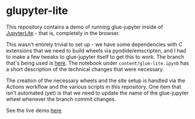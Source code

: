 # glupyter-lite

This repository contains a demo of running glue-jupyter inside of [JupyterLite](https://jupyterlite.readthedocs.io/en/stable/) - that is, completely in the browser.

This wasn't entirely trivial to set up - we have some dependencies with C extensions that we need to build wheels via pyodide/emscripten, and I had to make a few tweaks to glue-jupyter itself to get this to work. The branch that's being used is [here](https://github.com/Carifio24/glue-jupyter/tree/glue-lite). The notebook under `content/glue-lite.ipynb` has a short description of the technical changes that were necessary.

The creation of the necessary wheels and the site setup is handled via the Actions workflow and the various scripts in this repository. One item that isn't automated (yet) is that we need to update the name of the glue-jupyter wheel whenever the branch commit changes.

See the live demo [here](https://carifio24.github.io/glue-lite-demo/lab/index.html)
